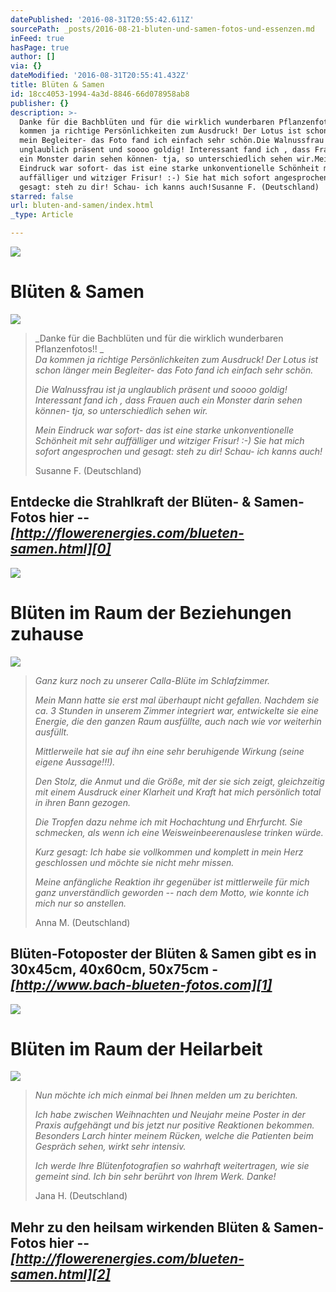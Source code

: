 ```yaml
---
datePublished: '2016-08-31T20:55:42.611Z'
sourcePath: _posts/2016-08-21-bluten-und-samen-fotos-und-essenzen.md
inFeed: true
hasPage: true
author: []
via: {}
dateModified: '2016-08-31T20:55:41.432Z'
title: Blüten & Samen
id: 18cc4053-1994-4a3d-8846-66d078958ab8
publisher: {}
description: >-
  Danke für die Bachblüten und für die wirklich wunderbaren Pflanzenfotos!! Da
  kommen ja richtige Persönlichkeiten zum Ausdruck! Der Lotus ist schon länger
  mein Begleiter- das Foto fand ich einfach sehr schön.Die Walnussfrau ist ja
  unglaublich präsent und soooo goldig! Interessant fand ich , dass Frauen auch
  ein Monster darin sehen können- tja, so unterschiedlich sehen wir.Mein
  Eindruck war sofort- das ist eine starke unkonventionelle Schönheit mit sehr
  auffälliger und witziger Frisur! :-) Sie hat mich sofort angesprochen und
  gesagt: steh zu dir! Schau- ich kanns auch!Susanne F. (Deutschland)
starred: false
url: bluten-and-samen/index.html
_type: Article

---
```

![](https://the-grid-user-content.s3-us-west-2.amazonaws.com/ab72fd06-0e2e-4d21-b2d0-fb8b09f1cc53.png)

# Blüten & Samen
![](https://the-grid-user-content.s3-us-west-2.amazonaws.com/72ea6fbc-2831-4072-ae44-dda70a745988.png)

> _Danke für die Bachblüten und für die wirklich wunderbaren Pflanzenfotos!! _  
> _Da kommen ja richtige Persönlichkeiten zum Ausdruck! Der Lotus ist schon länger mein Begleiter- das Foto fand ich einfach sehr schön._
> 
> _Die Walnussfrau ist ja unglaublich präsent und soooo goldig! Interessant fand ich , dass Frauen auch ein Monster darin sehen können- tja, so unterschiedlich sehen wir._
> 
> _Mein Eindruck war sofort- das ist eine starke unkonventionelle Schönheit mit sehr auffälliger und witziger Frisur! :-) Sie hat mich sofort angesprochen und gesagt: steh zu dir! Schau- ich kanns auch!_
> 
> Susanne F. (Deutschland)

## Entdecke die Strahlkraft der Blüten- & Samen-Fotos hier -- _**[http://flowerenergies.com/blueten-samen.html][0]**_
![](https://the-grid-user-content.s3-us-west-2.amazonaws.com/15226302-36b1-40fd-87a9-7ca0cd3a44e7.png)

# Blüten im Raum der Beziehungen zuhause
![](https://the-grid-user-content.s3-us-west-2.amazonaws.com/f24302e7-7591-441e-a8b0-0972837afa3b.png)

> _Ganz kurz noch zu unserer Calla-Blüte im Schlafzimmer._
> 
> _Mein Mann hatte sie erst mal überhaupt nicht gefallen. Nachdem sie ca. 3 Stunden in unserem Zimmer integriert war, entwickelte sie eine Energie, die den ganzen Raum ausfüllte, auch nach wie vor weiterhin ausfüllt._
> 
> _Mittlerweile hat sie auf ihn eine sehr beruhigende Wirkung (seine eigene Aussage!!!)._
> 
> _Den Stolz, die Anmut und die Größe, mit der sie sich zeigt, gleichzeitig mit einem Ausdruck einer Klarheit und Kraft hat mich persönlich total in ihren Bann gezogen._
> 
> _Die Tropfen dazu nehme ich mit Hochachtung und Ehrfurcht. Sie schmecken, als wenn ich eine Weisweinbeerenauslese trinken würde._
> 
> _Kurz gesagt: Ich habe sie vollkommen und komplett in mein Herz geschlossen und möchte sie nicht mehr missen._
> 
> _Meine anfängliche Reaktion ihr gegenüber ist mittlerweile für mich ganz unverständlich geworden -- nach dem Motto, wie konnte ich mich nur so anstellen._
> 
> Anna M. (Deutschland)

## Blüten-Fotoposter der Blüten & Samen gibt es in 30x45cm, 40x60cm, 50x75cm - _**[http://www.bach-blueten-fotos.com][1]**_
![](https://the-grid-user-content.s3-us-west-2.amazonaws.com/255bfc73-8c40-4874-b94e-2b9cec57b5ff.png)

# Blüten im Raum der Heilarbeit
![](https://the-grid-user-content.s3-us-west-2.amazonaws.com/775ba52d-4efb-46c5-bfc8-66fd48fa81db.png)

> _Nun möchte ich mich einmal bei Ihnen melden um zu berichten._
> 
> _Ich habe zwischen Weihnachten und Neujahr meine Poster in der Praxis aufgehängt und bis jetzt nur positive Reaktionen bekommen. Besonders Larch hinter meinem Rücken, welche die Patienten beim Gespräch sehen, wirkt sehr intensiv._
> 
> _Ich werde Ihre Blütenfotografien so wahrhaft weitertragen, wie sie gemeint sind. Ich bin sehr berührt von Ihrem Werk. Danke!_
> 
> Jana H. (Deutschland)

## Mehr zu den heilsam wirkenden Blüten & Samen-Fotos hier -- _**[http://flowerenergies.com/blueten-samen.html][2]**_

[0]: http://flowerenergies.com/blueten-samen-fotos.htmlhttp://flowerenergies.com/blueten-samen-fotos.html "http://flowerenergies.com/blueten-samen-fotos.html"
[1]: http://www.bach-blueten-fotos.com/epages/61423169.sf/de_DE/?ObjectPath=/Shops/61423169/Products/abl39/SubProducts/abl39-3045 "http://www.bach-blueten-fotos.com/"
[2]: http://flowerenergies.com/blueten-samen.html "http://flowerenergies.com/blueten-samen.html"